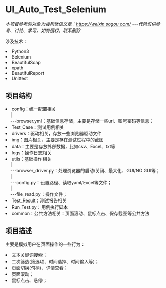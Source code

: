 # UI_Auto_Test_Selenium

<i>本项目参考的对象为搜狗微信文章：https://weixin.sogou.com/  ---代码仅供参考、讨论、学习，如有侵权，联系删除</i>

<p>涉及技术：</p>
<li>Python3</li>
<li>Selenium</li>
<li>BeautifulSoap</li>
<li>xpath</li>
<li>BeautifulReport</li>
<li>Unittest</li>

## 项目结构
<li>config：统一配置相关</li>
&nbsp;&nbsp;&nbsp;&nbsp;|</br>
&nbsp;&nbsp;&nbsp;&nbsp;---browser.yml：基础信息存储，主要是存储一些url、账号密码等信息；
<li>Test_Case：测试用例相关</li>
<li>drivers：驱动相关，存放一些浏览器驱动文件</li>
<li>img：图片相关，主要是存在测试过程中的截图</li>
<li>data：主要是存放外部数据，比如csv、Excel、txt等</li>
<li>logs：操作日志相关</li>
<li>utils：基础操作相关</li>
&nbsp;&nbsp;&nbsp;&nbsp;|</br>
&nbsp;&nbsp;&nbsp;&nbsp;---browser_driver.py：处理浏览器的启动/关闭、最大化、GUI/NO GUI等；</br>
&nbsp;&nbsp;&nbsp;&nbsp;|</br>
&nbsp;&nbsp;&nbsp;&nbsp;---config.py：设置路径、读取yaml/Excel等文件；</br>
&nbsp;&nbsp;&nbsp;&nbsp;|</br>
&nbsp;&nbsp;&nbsp;&nbsp;---file_read.py：操作文件；
<li>Test_Result：测试报告相关</li>
<li>Run_Test.py：用例执行脚本</li>
<li>common：公共方法相关：页面滚动、鼠标点击、保存截图等公共方法</li>

## 项目描述
<p>主要是模拟用户在页面操作的一些行为：</p>
<li>文本关键词搜索；</li>
<li>二次筛选(筛选项、时间选择、时间输入等)；</li>
<li>页面切换(句柄)、详情查看；</li>
<li>页面滚动；</li>
<li>鼠标点击、悬停；</li>
